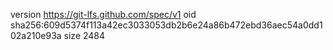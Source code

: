 version https://git-lfs.github.com/spec/v1
oid sha256:609d5374f113a42ec3033053db2b6e24a86b472ebd36aec54a0dd102a210e93a
size 2484
